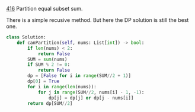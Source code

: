 [416](https://leetcode.com/problems/partition-equal-subset-sum/) Partition equal subset sum.


There is a simple recusive method. But here the DP solution is still the best one.

```python
class Solution:
    def canPartition(self, nums: List[int]) -> bool:
        if len(nums) < 2:
            return False
        SUM = sum(nums)
        if SUM % 2 != 0:
            return False
        dp = [False for i in range(SUM//2 + 1)]
        dp[0] = True
        for i in range(len(nums)):
            for j in range(SUM//2, nums[i] - 1, -1):
                dp[j] = dp[j] or dp[j - nums[i]]
        return dp[SUM//2]
                
        
```
